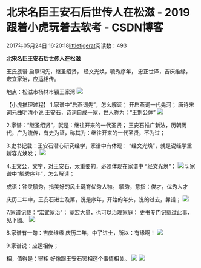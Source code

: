 
# 北宋名臣王安石后世传人在松滋 - 2019跟着小虎玩着去软考 - CSDN博客

2017年05月24日 16:20:18[littletigerat](https://me.csdn.net/littletigerat)阅读数：493




**北宋名臣王安石后世传人在松滋**

王氏族谱
启燕词先，继圣绍贤，
经文光焕，毓秀序年，
忠正世泽，吉庆维缘，
宏宜家治，应运相传。

地点：松滋市杨林市镇王家湾
![](https://mmbiz.qlogo.cn/mmbiz_png/lwbxYTQ6oCjKRb0ER1EMXfDk4WdVF9hvEibibHEDU5fGEzPCW4BlmWegkhnwGEph9cNR1XNcHW62BmodQS73MVKw/0?wx_fmt=png)

【小虎推理过程】
1.家谱中“启燕词先”，怎么解读；
开启燕词一代先河；
唐诗宋词元曲明清小说
王安石，诗词自成一家，世人称为：“王荆公体”
![](https://mmbiz.qlogo.cn/mmbiz_png/lwbxYTQ6oCjKRb0ER1EMXfDk4WdVF9hvJZM6I8Uz1s2ibPLv6RyYGw4apLe1MgQ4NicQ4IN37ib7QX4EfnbMO1ueg/0?wx_fmt=png)

2.家谱：“继圣绍贤”，就是：继往开来的一代圣贤；
王安石推广新法，历朝历代，广为流传，有史为证，称其为：继往开来的一代圣贤，不为过；

3.史书记载：王安石潜心研究经学，家谱中有体现：
“经文光焕”，就是说经学重新容光焕发；
![](https://mmbiz.qlogo.cn/mmbiz_png/lwbxYTQ6oCjKRb0ER1EMXfDk4WdVF9hvZNdZbvW1RdTfibNibY3ictPSIh9mwGTx6X4Em0N1IhQlOCte6cqib4FEwA/0?wx_fmt=png)

4.王文公，文字，对王安石，太重要的，必须体现在家谱中
“经文光焕”；
![](https://mmbiz.qlogo.cn/mmbiz_png/lwbxYTQ6oCjKRb0ER1EMXfDk4WdVF9hvwzEric3oDGGwrERsUZAb9dH1YloicaIVClW5lw3wvJt3lORMP0HIAUOw/0?wx_fmt=png)
5.家谱中“毓秀序年”，怎么解读；

成语：钟灵毓秀，指美好的风土诞育优秀人物。
毓秀，意指：俊才，优秀人才

庆历二年中，王安石进士及第，说是序年，开始的年头，说的过去，靠谱；
![](https://mmbiz.qlogo.cn/mmbiz_png/lwbxYTQ6oCjKRb0ER1EMXfDk4WdVF9hvnm84ZO54qpYOTDqSqY38ic8p8beEMtPRR5m5obUIRlQJaH0wREGNOPg/0?wx_fmt=png)

7.家谱记载：“宏宜家治”；
宽宏大量，也可以治理家庭；
史书专门记载过此事，见下图。
![](https://mmbiz.qlogo.cn/mmbiz_png/lwbxYTQ6oCjKRb0ER1EMXfDk4WdVF9hvO0Q4Clm0tRp9WTSTxcogqmonY2rEjpsCv26Qkriapn1blWCdd31xZJw/0?wx_fmt=png)

8.家谱有一句：吉庆维缘
庆历二年，中了进士，所以：有缘啊！
![](https://mmbiz.qlogo.cn/mmbiz_png/lwbxYTQ6oCjKRb0ER1EMXfDk4WdVF9hvqNFRBWfNIL75p50EXPONL4vkKYuzpwZjwKowVmnECHtRglBjgqQ1Ww/0?wx_fmt=png)

9.家谱说：应运相传；

相，值得是：宰相
好像跟王安石罢相这个事情相关。
![](https://mmbiz.qlogo.cn/mmbiz_png/lwbxYTQ6oCjKRb0ER1EMXfDk4WdVF9hv33x1BfoVNNto6KibkU0HOEzFHOuaawcWDOfSBQ25JteVonFnOULj3aA/0?wx_fmt=png)
![](https://mmbiz.qlogo.cn/mmbiz_jpg/lwbxYTQ6oCjKRb0ER1EMXfDk4WdVF9hvXIJ8YFNdX3ldGNUIBO5icGtIHSPIDgZMZmt0qxJABeBiafuQVYiczbH4w/0?wx_fmt=jpeg)


